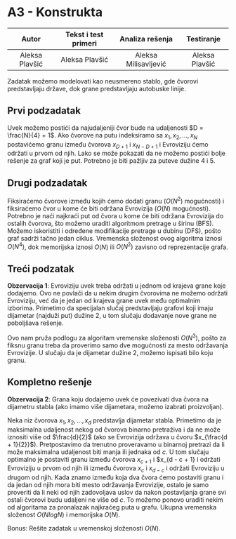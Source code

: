 # A3 - Konstrukta

| Autor | Tekst i test primeri | Analiza rеšenja | Testiranje |
|:-:|:-:|:-:|:-:|
| Aleksa Plavšić | Aleksa Plavšić | Aleksa Milisavljević | Aleksa Plavšić |

Zadatak možemo modelovati kao neusmereno stablo, gde čvorovi predstavljaju države, dok grane predstavljaju autobuske linije.

## Prvi podzadatak

Uvek možemo postići da najudaljeniji čvor bude na udaljenosti $D = \frac{N}{4} + 1$. Ako čvorove na putu indeksiramo sa $x_1, x_2, \dots, x_N$ postavićemo granu između čvorova $x_{D + 1}$ i $x_{N - D + 1}$ i Evroviziju ćemo održati u prvom od njih. Lako se može pokazati da ne možemo postići bolje rešenje za graf koji je put. Potrebno je biti pažljiv za puteve dužine $4$ i $5$.

## Drugi podzadatak

Fiksiraćemo čvorove između kojih ćemo dodati granu ($O(N^2)$ mogućnosti) i fiksiraćemo čvor u kome će biti održana Evrovizija ($O(N)$ mogućnosti). Potrebno je naći najkraći put od čvora u kome će biti održana Evrovizija do ostalih čvorova, što možemo uraditi algoritmom pretrage u širinu (BFS). Možemo iskoristiti i određene modifikacije pretrage u dubinu (DFS), pošto graf sadrži tačno jedan ciklus. Vremenska složenost ovog algoritma iznosi $O(N^4)$, dok memorijska iznosi $O(N)$ ili $O(N^2)$ zavisno od reprezentacije grafa.

## Treći podzatak

**Obzervacija 1**: Evroviziju uvek treba održati u jednom od krajeva grane koje dodajemo. Ovo ne povlači da u nekim drugim čvorovima ne možemo održati Evroviziju, već da je jedan od krajeva grane uvek među optimalnim izborima. Primetimo da specijalan slučaj predstavljaju grafovi koji imaju dijametar (najduži put) dužine 2, u tom slučaju dodavanje nove grane ne poboljšava rešenje.

Ovo nam pruža podlogu za algoritam vremenske složenosti $O(N^3)$, pošto za fiksnu granu treba da proverimo samo dve mogućnosti za mesto održavanja Evrovizije. U slučaju da je dijametar dužine $2$, možemo ispisati bilo koju granu. 

## Kompletno rešenje

**Obzervacija 2**: Grana koju dodajemo uvek će povezivati dva čvora na dijametru stabla (ako imamo više dijametara, možemo izabrati proizvoljan).

Neka niz čvorova $x_1, x_2, \dots, x_d$ predstavlja dijametar stabla. Primetimo da je maksimalna udaljenost nekog od čvorova binarno pretraživa i da ne može iznositi više od $\frac{d}{2}$ (ako se Evrovizija održava u čvoru $x_{\frac{d + 1}{2}}$). Pretpostavimo da trenutno proveravamo u binarnoj pretrazi da li može maksimalna udaljenost biti manja ili jednaka od $c$. U tom slučaju optimalno je postaviti granu između čvorova $x_{c + 1}$ i $x_{d - c + 1} i održati Evroviziju u prvom od njih ili između čvorova $x_c$ i $x_{d - c}$ i održati Evroviziju u drugom od njih. Kada znamo između koja dva čvora ćemo postaviti granu i da jedan od njih mora biti mesto održavanja Evrovizije, ostalo je samo proveriti da li neki od njih zadovoljava uslov da nakon postavljanja grane svi ostali čvorovi budu udaljeni ne više od $c$. To možemo ponovo uraditi nekim od algoritama za pronalazak najkraćeg puta u grafu. Ukupna vremenska složenost $O(N log N)$ i memorijska $O(N)$.

Bonus: Rešite zadatak u vremenskoj složenosti $O(N)$.
